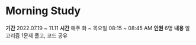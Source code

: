 # Morning Study

**기간** 2022.07.19 ~ 11.11
**시간** 매주 화 ~ 목요일 08:15 ~ 08:45 AM
**인원** 6명
**내용** 알고리즘 1문제 풀고, 코드 공유
